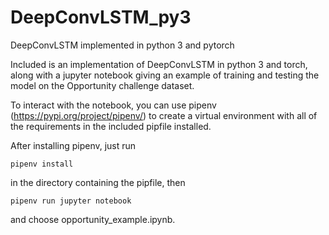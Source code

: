 # DeepConvLSTM_py3
DeepConvLSTM implemented in python 3 and pytorch

Included is an implementation of DeepConvLSTM in python 3 and torch, along with a jupyter notebook giving an example of training and testing the model on the Opportunity challenge dataset.

To interact with the notebook, you can use pipenv (https://pypi.org/project/pipenv/) to create a virtual environment with all of the requirements in the included pipfile installed. 

After installing pipenv, just run

```
pipenv install
```

in the directory containing the pipfile, then 

```
pipenv run jupyter notebook
```

and choose opportunity_example.ipynb. 
